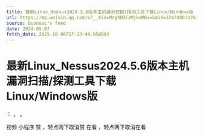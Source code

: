```yaml
---
title: 最新Linux_Nessus2024.5.6版本主机漏洞扫描/探测工具下载Linux/Windows版
url: https://mp.weixin.qq.com/s?__biz=Mzg3ODE2MjkxMQ==&mid=2247486722&idx=1&sn=d29c47e65347c78f9e192eb62be63936
source: Doonsec's feed
date: 2024-05-07
fetch_date: 2025-10-06T17:13:44.958903
---
```


# 最新Linux_Nessus2024.5.6版本主机漏洞扫描/探测工具下载Linux/Windows版

：
，
。

视频
小程序
赞
，轻点两下取消赞
在看
，轻点两下取消在看